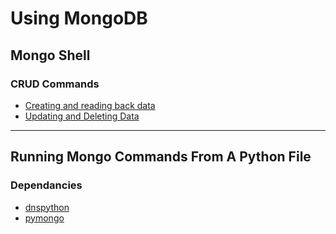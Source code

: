 # Using MongoDB

## Mongo Shell

### CRUD Commands 

* [Creating and reading back data](https://github.com/Code-Institute-Solutions/MongoDB/blob/master/02-ManipulateDataUsingMongoShell/01-create_and_read_back_data/mongoCommands.md#gitpod)
* [Updating and Deleting Data](https://github.com/Code-Institute-Solutions/MongoDB/blob/master/02-ManipulateDataUsingMongoShell/02-update_and_delete_data/mongoCommands.md)

---

## Running Mongo Commands From A Python File

### Dependancies

* [dnspython](https://www.dnspython.org/)
* [pymongo](https://pymongo.readthedocs.io/en/stable/)